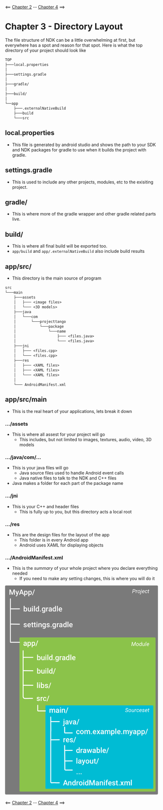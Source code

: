 <== [Chapter 2](./Chapter_02.md) -- [Chapter 4](./Chapter_04.md) ==>

# Chapter 3 - Directory Layout

The file structure of NDK can be a little overwhelming at first, but everywhere has a spot and reason for that spot. Here is what the top directory of your project should look like

```
TOP
├───local.properties
│   
├───settings.gradle
│   
├───gradle/
│   
├───build/
│   
└──app
    ├───.externalNativeBuild
    ├───build
    └───src
```

## local.properties
* This file is generated by android studio and shows the path to your SDK and NDK packages for gradle to use when it builds the project with gradle.

## settings.gradle
* This is used to include any other projects, modules, etc to the exisiting project.

## gradle/
* This is where more of the gradle wrapper and other gradle related parts live.

## build/
* This is where all final build will be exported too.
* `app/build` and `app/.externalNativeBuild` also include build results 

## app/src/
* This directory is the main source of program

```
src
└───main
	├───assets
	│	├─── <image files>
	│	└─── <3D models>
	├───java
	│   └───com
	│       └───projecttango
	│           └───package
	│               └───name
	│                   ├─── <files.java>
	│					└─── <files.java>
	├───jni
	│   ├─── <files.cpp>
	│   └─── <files.cpp>
	├───res
	│	├─── <XAML files>
	│	├─── <XAML files>
	│	└─── <XAML files>
	│
	└─── AndroidManifest.xml
```

## app/src/main
* This is the real heart of your applications, lets break it down

### .../assets
* This is where all assest for your project will go
    * This includes, but not limited to images, textures, audio, video, 3D models

### .../java/com/...
* This is your java files will go
    * Java source files used to handle Android event calls
    * Java native files to talk to the NDK and C++ files
* Java makes a folder for each part of the package name

### .../jni
* This is your C++ and header files
    * This is fully up to you, but this directory acts a local root
    
### .../res
* This are the design files for the layout of the app
    * This folder is in every Android app
    * Android uses XAML for displaying objects

### .../AndroidManifest.xml
* This is the *summary* of your whole project where you declare everything needed
    * If you need to make any setting changes, this is where you will do it
    
![Project_Folder](../images/Project_Folder.png)

<== [Chapter 2](./Chapter_02.md) -- [Chapter 4](./Chapter_04.md) ==>
